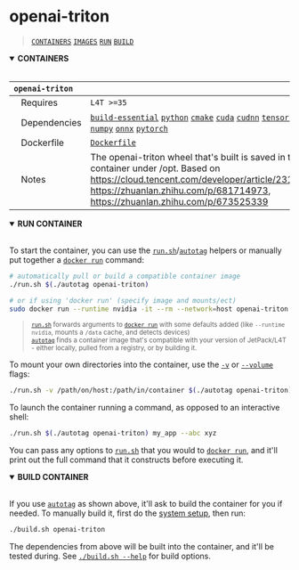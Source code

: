 # openai-triton

> [`CONTAINERS`](#user-content-containers) [`IMAGES`](#user-content-images) [`RUN`](#user-content-run) [`BUILD`](#user-content-build)

<details open>
<summary><b><a id="containers">CONTAINERS</a></b></summary>
<br>

| **`openai-triton`** | |
| :-- | :-- |
| &nbsp;&nbsp;&nbsp;Requires | `L4T >=35` |
| &nbsp;&nbsp;&nbsp;Dependencies | [`build-essential`](/packages/build-essential) [`python`](/packages/python) [`cmake`](/packages/cmake/cmake_pip) [`cuda`](/packages/cuda/cuda) [`cudnn`](/packages/cuda/cudnn) [`tensorrt`](/packages/tensorrt) [`numpy`](/packages/numpy) [`onnx`](/packages/onnx) [`pytorch`](/packages/pytorch) |
| &nbsp;&nbsp;&nbsp;Dockerfile | [`Dockerfile`](Dockerfile) |
| &nbsp;&nbsp;&nbsp;Notes | The openai-triton wheel that's built is saved in the container under /opt. Based on https://cloud.tencent.com/developer/article/2317398, https://zhuanlan.zhihu.com/p/681714973, https://zhuanlan.zhihu.com/p/673525339 |

</details>

<details open>
<summary><b><a id="run">RUN CONTAINER</a></b></summary>
<br>

To start the container, you can use the [`run.sh`](/docs/run.md)/[`autotag`](/docs/run.md#autotag) helpers or manually put together a [`docker run`](https://docs.docker.com/engine/reference/commandline/run/) command:
```bash
# automatically pull or build a compatible container image
./run.sh $(./autotag openai-triton)

# or if using 'docker run' (specify image and mounts/ect)
sudo docker run --runtime nvidia -it --rm --network=host openai-triton:35.2.1

```
> <sup>[`run.sh`](/docs/run.md) forwards arguments to [`docker run`](https://docs.docker.com/engine/reference/commandline/run/) with some defaults added (like `--runtime nvidia`, mounts a `/data` cache, and detects devices)</sup><br>
> <sup>[`autotag`](/docs/run.md#autotag) finds a container image that's compatible with your version of JetPack/L4T - either locally, pulled from a registry, or by building it.</sup>

To mount your own directories into the container, use the [`-v`](https://docs.docker.com/engine/reference/commandline/run/#volume) or [`--volume`](https://docs.docker.com/engine/reference/commandline/run/#volume) flags:
```bash
./run.sh -v /path/on/host:/path/in/container $(./autotag openai-triton)
```
To launch the container running a command, as opposed to an interactive shell:
```bash
./run.sh $(./autotag openai-triton) my_app --abc xyz
```
You can pass any options to [`run.sh`](/docs/run.md) that you would to [`docker run`](https://docs.docker.com/engine/reference/commandline/run/), and it'll print out the full command that it constructs before executing it.
</details>
<details open>
<summary><b><a id="build">BUILD CONTAINER</b></summary>
<br>

If you use [`autotag`](/docs/run.md#autotag) as shown above, it'll ask to build the container for you if needed.  To manually build it, first do the [system setup](/docs/setup.md), then run:
```bash
./build.sh openai-triton
```
The dependencies from above will be built into the container, and it'll be tested during.  See [`./build.sh --help`](/jetson_containers/build.py) for build options.
</details>
